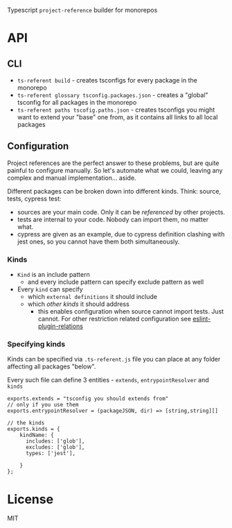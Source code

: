 Typescript `project-reference` builder for monorepos

# API

## CLI

- `ts-referent build` - creates tsconfigs for every package in the monorepo
- `ts-referent glossary tsconfig.packages.json` - creates a "global" tsconfig for all packages in the monorepo
- `ts-referent paths tscofig.paths.json` - creates tsconfigs you might want to extend your "base" one from, as it contains all links to all local packages

## Configuration

Project references are the perfect answer to these problems, but are quite painful to configure manually.
So let's automate what we could, leaving any complex and manual implementation... aside.

Different packages can be broken down into different kinds. Think: source, tests, cypress test:

- sources are your main code. Only it can be _referenced_ by other projects.
- tests are internal to your code. Nobody can import them, no matter what.
- cypress are given as an example, due to cypress definition clashing with jest ones, so you cannot have them both simultaneously.

### Kinds

- `Kind` is an include pattern
  - and every include pattern can specify exclude pattern as well
- Every `kind` can specify
  - which `external definitions` it should include
  - which _other kinds_ it should address
    - this enables configuration when source cannot import tests. Just cannot. For other restriction related configuration see [eslint-plugin-relations](https://github.com/theKashey/eslint-plugin-relations)

### Specifying kinds

Kinds can be specified via `.ts-referent.js` file you can place at any folder affecting all packages "below".

Every such file can define 3 entities - `extends`, `entrypointResolver` and `kinds`

```tsx
exports.extends = "tsconfig you should extends from"
// only if you use them
exports.entrypointResolver = (packageJSON, dir) => [string,string][]

// the kinds
exports.kinds = {
    kindName: {
      includes: ['glob'],
      excludes: ['glob'],
      types: ['jest'],

    }
};
```

# License

MIT
